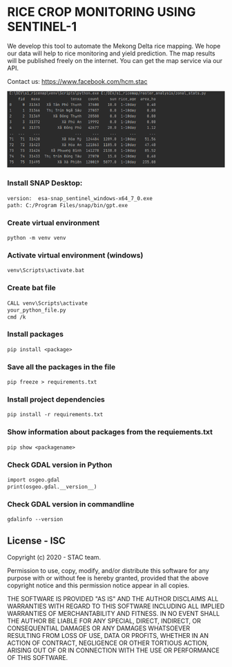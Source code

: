 # RICE CROP MONITORING USING SENTINEL-1
We develop this tool to automate the Mekong Delta rice mapping. We hope our data will help to rice monitoring and yield prediction. The map results will be published freely on the internet. You can get the map service via our API. 

Contact us: https://www.facebook.com/hcm.stac

![](https://github.com/holamtruong/s1_ricemap/blob/master/_draw/screenshot/screenshot_1.PNG?raw=true)

### Install SNAP Desktop:
    version:  esa-snap_sentinel_windows-x64_7_0.exe
    path: C:/Program Files/snap/bin/gpt.exe
    

### Create virtual environment
    python -m venv venv

### Activate virtual environment (windows)
    venv\Scripts\activate.bat


### Create bat file
    CALL venv\Scripts\activate
    your_python_file.py
    cmd /k
    
### Install packages
    pip install <package>
    
### Save all the packages in the file
    pip freeze > requirements.txt
   
### Install project dependencies
    pip install -r requirements.txt
 
### Show information about packages from the requiements.txt
    pip show <packagename>
    
    
### Check GDAL version in Python
    import osgeo.gdal
    print(osgeo.gdal.__version__)
	
### Check GDAL version in commandline	
	gdalinfo --version
    

## License - ISC

Copyright (c) 2020 - STAC team.

Permission to use, copy, modify, and/or distribute this software for any purpose
with or without fee is hereby granted, provided that the above copyright notice
and this permission notice appear in all copies.

THE SOFTWARE IS PROVIDED "AS IS" AND THE AUTHOR DISCLAIMS ALL WARRANTIES WITH
REGARD TO THIS SOFTWARE INCLUDING ALL IMPLIED WARRANTIES OF MERCHANTABILITY AND
FITNESS. IN NO EVENT SHALL THE AUTHOR BE LIABLE FOR ANY SPECIAL, DIRECT,
INDIRECT, OR CONSEQUENTIAL DAMAGES OR ANY DAMAGES WHATSOEVER RESULTING FROM LOSS
OF USE, DATA OR PROFITS, WHETHER IN AN ACTION OF CONTRACT, NEGLIGENCE OR OTHER
TORTIOUS ACTION, ARISING OUT OF OR IN CONNECTION WITH THE USE OR PERFORMANCE OF
THIS SOFTWARE.
